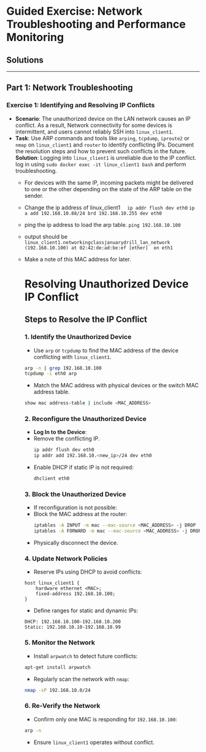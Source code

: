 
# Guided Exercise: Network Troubleshooting and Performance Monitoring

## Solutions

---

## Part 1: Network Troubleshooting

### Exercise 1: Identifying and Resolving IP Conflicts
- **Scenario**: The unauthorized device on the LAN network causes an IP conflict. As a result, Network connectivity for some devices is intermittent, and users cannot reliably SSH into `linux_client1`. 
- **Task**: Use ARP commands and tools like `arping`, `tcpdump`, `iproute2` or `nmap` on `linux_client1` and `router` to identify conflicting IPs. Document the resolution steps and how to prevent such conflicts in the future.
**Solution**: Logging into `linux_client1` is unreliable due to the IP conflict. log in using `sudo docker exec -it linux_client1 bash` and perform troubleshooting. 
    - For devices with the same IP, incoming packets might be delivered to one or the other depending on the state of the ARP table on the sender. 
    - Change the ip address of linux_client1
    `  ip addr flush dev eth0`
    `ip a add 192.168.10.88/24 brd 192.168.10.255 dev eth0` 
    - ping the ip address to load the arp table.
    `ping 192.168.10.100`
    - output should be 
    `linux_client1.networkingclassjanuarydrill_lan_network (192.168.10.100) at 02:42:de:ad:be:ef [ether]  on eth1`
    - Make a note of this MAC address for later.
        # Resolving Unauthorized Device IP Conflict

        ## Steps to Resolve the IP Conflict

        ### 1. **Identify the Unauthorized Device**
        - Use `arp` or `tcpdump` to find the MAC address of the device conflicting with `linux_client1`.
        ```bash
        arp -n | grep 192.168.10.100
        tcpdump -i eth0 arp
        ```
        - Match the MAC address with physical devices or the switch MAC address table.
        ```bash
        show mac address-table | include <MAC_ADDRESS>
        ```

        ### 2. **Reconfigure the Unauthorized Device**
        - **Log In to the Device**:
        - Remove the conflicting IP.
            ```bash
            ip addr flush dev eth0
            ip addr add 192.168.10.<new_ip>/24 dev eth0
            ```
        - Enable DHCP if static IP is not required:
            ```bash
            dhclient eth0
            ```

        ### 3. **Block the Unauthorized Device**
        - If reconfiguration is not possible:
        - Block the MAC address at the router:
            ```bash
            iptables -A INPUT -m mac --mac-source <MAC_ADDRESS> -j DROP
            iptables -A FORWARD -m mac --mac-source <MAC_ADDRESS> -j DROP
            ```
        - Physically disconnect the device.

        ### 4. **Update Network Policies**
        - Reserve IPs using DHCP to avoid conflicts:
        ```
        host linux_client1 {
            hardware ethernet <MAC>;
            fixed-address 192.168.10.100;
        }
        ```
        - Define ranges for static and dynamic IPs:
        ```
        DHCP: 192.168.10.100-192.168.10.200
        Static: 192.168.10.10-192.168.10.99
        ```

        ### 5. **Monitor the Network**
        - Install `arpwatch` to detect future conflicts:
        ```bash
        apt-get install arpwatch
        ```
        - Regularly scan the network with `nmap`:
        ```bash
        nmap -sP 192.168.10.0/24
        ```

        ### 6. **Re-Verify the Network**
        - Confirm only one MAC is responding for `192.168.10.100`:
        ```bash
        arp -n
        ```
        - Ensure `linux_client1` operates without conflict.
        ```
